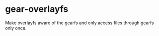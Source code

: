 # gear-overlayfs

Make overlayfs aware of the gearfs and only access files through gearfs only once. 